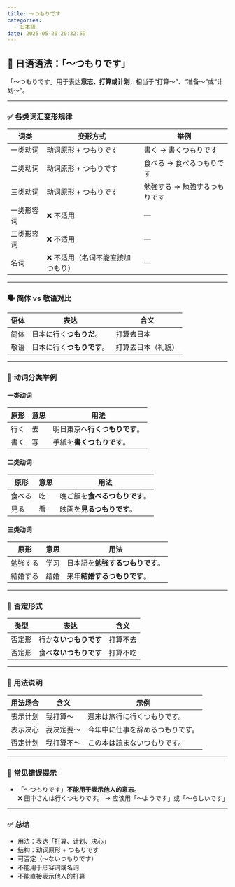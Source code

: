 ```yaml
---
title: 〜つもりです
categories:
  - 日本語
date: 2025-05-20 20:32:59
---
```


## 📘 日语语法：「〜つもりです」

「〜つもりです」用于表达**意志、打算或计划**，相当于“打算～”、“准备～”或“计划～”。

---

### ✅ 各类词汇变形规律

| 词类       | 变形方式                            | 举例                                      |
|------------|-------------------------------------|-------------------------------------------|
| 一类动词   | 动词原形 + つもりです               | 書く → 書くつもりです                    |
| 二类动词   | 动词原形 + つもりです               | 食べる → 食べるつもりです                |
| 三类动词   | 动词原形 + つもりです               | 勉強する → 勉強するつもりです            |
| 一类形容词 | ❌ 不适用                           | —                                         |
| 二类形容词 | ❌ 不适用                           | —                                         |
| 名词       | ❌ 不适用（名词不能直接加つもり）   | —                                         |

---

### 🗣️ 简体 vs 敬语对比

| 语体   | 表达                                 | 含义              |
|--------|--------------------------------------|-------------------|
| 简体   | 日本に行く**つもりだ**。              | 打算去日本        |
| 敬语   | 日本に行く**つもりです**。            | 打算去日本（礼貌）|

---

### 🧪 动词分类举例

#### 一类动词

| 原形   | 意思   | 用法                           |
|--------|--------|--------------------------------|
| 行く   | 去     | 明日東京へ**行くつもりです**。 |
| 書く   | 写     | 手紙を**書くつもりです**。     |

#### 二类动词

| 原形   | 意思   | 用法                             |
|--------|--------|----------------------------------|
| 食べる | 吃     | 晩ご飯を**食べるつもりです**。   |
| 見る   | 看     | 映画を**見るつもりです**。       |

#### 三类动词

| 原形       | 意思   | 用法                               |
|------------|--------|------------------------------------|
| 勉強する   | 学习   | 日本語を**勉強するつもりです**。   |
| 結婚する   | 结婚   | 来年**結婚するつもりです**。       |

---

### 🧩 否定形式

| 类型   | 表达                           | 含义            |
|--------|--------------------------------|-----------------|
| 否定形 | 行か**ないつもりです**         | 打算不去        |
| 否定形 | 食べ**ないつもりです**         | 打算不吃        |

---

### 📝 用法说明

| 用法场合             | 含义               | 示例                                       |
|----------------------|--------------------|--------------------------------------------|
| 表示计划             | 我打算～           | 週末は旅行に行くつもりです。              |
| 表示决心             | 我决定要～         | 今年中に仕事を辞めるつもりです。          |
| 否定计划             | 我打算不～         | この本は読まないつもりです。              |

---

### 🚫 常见错误提示

- 「〜つもりです」**不能用于表示他人的意志**。  
  ❌ 田中さんは行くつもりです。 → 应该用「〜ようです」或「〜らしいです」

---

### ✅ 总结

- 用法：表达「打算、计划、决心」
- 结构：动词原形 + つもりです
- 可否定（〜ないつもりです）
- 不能用于形容词或名词
- 不能直接表示他人的打算

